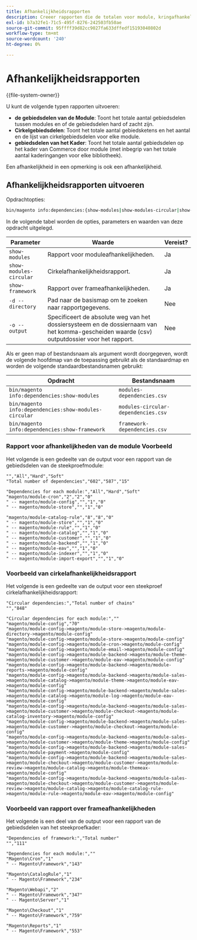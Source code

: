 ```yaml
---
title: Afhankelijkheidsrapporten
description: Creeer rapporten die de totalen voor module, kringafhankelijkheden, en kadergebiedsdelen tonen.
exl-id: b7a32fe1-71c5-495f-8276-242503fb50ae
source-git-commit: 95ffff39d82cc9027fa633dffedf15193040802d
workflow-type: tm+mt
source-wordcount: '240'
ht-degree: 0%

---
```


# Afhankelijkheidsrapporten

{{file-system-owner}}

U kunt de volgende typen rapporten uitvoeren:

- **de gebiedsdelen van de Module**: Toont het totale aantal gebiedsdelen tussen modules en of de gebiedsdelen hard of zacht zijn.
- **Cirkelgebiedsdelen**: Toont het totale aantal gebiedsketens en het aantal en de lijst van cirkelgebiedsdelen voor elke module.
- **gebiedsdelen van het Kader**: Toont het totale aantal gebiedsdelen op het kader van Commerce door module (met inbegrip van het totale aantal kaderingangen voor elke bibliotheek).

Een afhankelijkheid in een opmerking is ook een afhankelijkheid.

## Afhankelijkheidsrapporten uitvoeren

Opdrachtopties:

```bash
bin/magento info:dependencies:{show-modules|show-modules-circular|show-framework} [-d|--directory="<path>"] [-o|--output="<path and filename"]
```

In de volgende tabel worden de opties, parameters en waarden van deze opdracht uitgelegd.

| Parameter | Waarde | Vereist? |
| ----------------------- | -------------------------------------------------------------------------------------------------------------------- | --------- |
| `show-modules` | Rapport voor moduleafhankelijkheden. | Ja |
| `show-modules-circular` | Cirkelafhankelijkheidsrapport. | Ja |
| `show-framework` | Rapport over frameafhankelijkheden. | Ja |
| `-d --directory` | Pad naar de basismap om te zoeken naar rapportgegevens. | Nee |
| `-o --output` | Specificeert de absolute weg van het dossiersysteem en de dossiernaam van het komma-gescheiden waarde (csv) outputdossier voor het rapport. | Nee |

Als er geen map of bestandsnaam als argument wordt doorgegeven, wordt de volgende hoofdmap van de toepassing gebruikt als de standaardmap en worden de volgende standaardbestandsnamen gebruikt:

| Opdracht | Bestandsnaam |
| ----------------------------------------------------- | ----------------------------------- |
| `bin/magento info:dependencies:show-modules` | `modules-dependencies.csv` |
| `bin/magento info:dependencies:show-modules-circular` | `modules-circular-dependencies.csv` |
| `bin/magento info:dependencies:show-framework` | `framework-dependencies.csv` |

### Rapport voor afhankelijkheden van de module Voorbeeld

Het volgende is een gedeelte van de output voor een rapport van de gebiedsdelen van de steekproefmodule:

```terminal
"","All","Hard","Soft"
"Total number of dependencies","602","587","15"

"Dependencies for each module:","All","Hard","Soft"
"magento/module-cron","2","2","0"
" -- magento/module-config","","1","0"
" -- magento/module-store","","1","0"

"magento/module-catalog-rule","8","8","0"
" -- magento/module-store","","1","0"
" -- magento/module-rule","","1","0"
" -- magento/module-catalog","","1","0"
" -- magento/module-customer","","1","0"
" -- magento/module-backend","","1","0"
" -- magento/module-eav","","1","0"
" -- magento/module-indexer","","1","0"
" -- magento/module-import-export","","1","0"
```

### Voorbeeld van cirkelafhankelijkheidsrapport

Het volgende is een gedeelte van de output voor een steekproef cirkelafhankelijkheidsrapport:

```terminal
"Circular dependencies:","Total number of chains"
"","848"

"Circular dependencies for each module:",""
"magento/module-config","70"
"magento/module-config->magento/module-store->magento/module-directory->magento/module-config"
"magento/module-config->magento/module-store->magento/module-config"
"magento/module-config->magento/module-cron->magento/module-config"
"magento/module-config->magento/module-email->magento/module-config"
"magento/module-config->magento/module-backend->magento/module-theme->magento/module-customer->magento/module-eav->magento/module-config"
"magento/module-config->magento/module-backend->magento/module-reports->magento/module-config"
"magento/module-config->magento/module-backend->magento/module-sales->magento/module-catalog->magento/module-theme->magento/module-eav->magento/module-config"
"magento/module-config->magento/module-backend->magento/module-sales->magento/module-catalog->magento/module-log->magento/module-eav->magento/module-config"
"magento/module-config->magento/module-backend->magento/module-sales->magento/module-customer->magento/module-checkout->magento/module-catalog-inventory->magento/module-config"
"magento/module-config->magento/module-backend->magento/module-sales->magento/module-customer->magento/module-checkout->magento/module-config"
"magento/module-config->magento/module-backend->magento/module-sales->magento/module-customer->magento/module-theme->magento/module-config"
"magento/module-config->magento/module-backend->magento/module-sales->magento/module-payment->magento/module-config"
"magento/module-config->magento/module-backend->magento/module-sales->magento/module-checkout->magento/module-customer->magento/module-review->magento/module-catalog->magento/module-themeax->magento/module-config"
"magento/module-config->magento/module-backend->magento/module-sales->magento/module-checkout->magento/module-customer->magento/module-review->magento/module-catalog->magento/module-catalog-rule->magento/module-rule->magento/module-eav->magento/module-config"
```

### Voorbeeld van rapport over frameafhankelijkheden

Het volgende is een deel van de output voor een rapport van de gebiedsdelen van het steekproefkader:

```terminal
"Dependencies of framework:","Total number"
"","111"

"Dependencies for each module:",""
"Magento\Cron","1"
" -- Magento\Framework","143"

"Magento\CatalogRule","1"
" -- Magento\Framework","234"

"Magento\Webapi","2"
" -- Magento\Framework","347"
" -- Magento\Server","1"

"Magento\Checkout","1"
" -- Magento\Framework","759"

"Magento\Reports","1"
" -- Magento\Framework","553"
```
